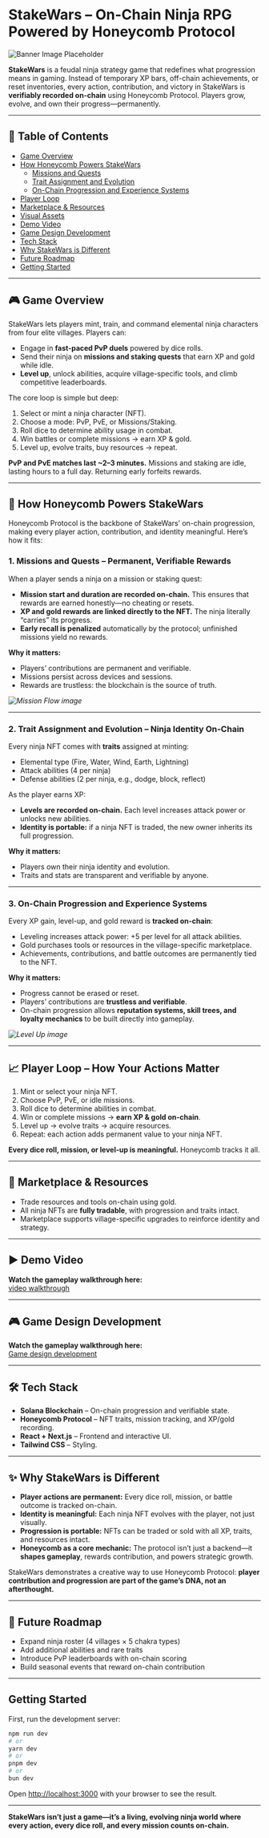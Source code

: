 # StakeWars – On-Chain Ninja RPG Powered by Honeycomb Protocol  

![Banner Image Placeholder](./public/banner.png)  

**StakeWars** is a feudal ninja strategy game that redefines what progression means in gaming. Instead of temporary XP bars, off-chain achievements, or reset inventories, every action, contribution, and victory in StakeWars is **verifiably recorded on-chain** using Honeycomb Protocol. Players grow, evolve, and own their progress—permanently.  

---

## 📌 Table of Contents

- [Game Overview](#-game-overview)  
- [How Honeycomb Powers StakeWars](#-how-honeycomb-powers-stakewars)  
  - [Missions and Quests](#1-missions-and-quests--permanent-verifiable-rewards)  
  - [Trait Assignment and Evolution](#2-trait-assignment-and-evolution--ninja-identity-on-chain)  
  - [On-Chain Progression and Experience Systems](#3-on-chain-progression-and-experience-systems)  
- [Player Loop](#-player-loop--how-your-actions-matter)  
- [Marketplace & Resources](#-marketplace--resources)  
- [Visual Assets](#-visual-assets)  
- [Demo Video](#️-demo-video)  
- [Game Design Development](#-game-design-development)  
- [Tech Stack](#-tech-stack)  
- [Why StakeWars is Different](#-why-stakewars-is-different)  
- [Future Roadmap](#-future-roadmap)  
- [Getting Started](#getting-started)  

---

## 🎮 Game Overview  

StakeWars lets players mint, train, and command elemental ninja characters from four elite villages. Players can:  

- Engage in **fast-paced PvP duels** powered by dice rolls.  
- Send their ninja on **missions and staking quests** that earn XP and gold while idle.  
- **Level up**, unlock abilities, acquire village-specific tools, and climb competitive leaderboards.  

The core loop is simple but deep:  

1. Select or mint a ninja character (NFT).  
2. Choose a mode: PvP, PvE, or Missions/Staking.  
3. Roll dice to determine ability usage in combat.  
4. Win battles or complete missions → earn XP & gold.  
5. Level up, evolve traits, buy resources → repeat.  

**PvP and PvE matches last ~2–3 minutes.** Missions and staking are idle, lasting hours to a full day. Returning early forfeits rewards.  

---

## 🔹 How Honeycomb Powers StakeWars  

Honeycomb Protocol is the backbone of StakeWars’ on-chain progression, making every player action, contribution, and identity meaningful. Here’s how it fits:  

### 1. **Missions and Quests – Permanent, Verifiable Rewards**  

When a player sends a ninja on a mission or staking quest:  

- **Mission start and duration are recorded on-chain.** This ensures that rewards are earned honestly—no cheating or resets.  
- **XP and gold rewards are linked directly to the NFT.** The ninja literally “carries” its progress.  
- **Early recall is penalized** automatically by the protocol; unfinished missions yield no rewards.  

**Why it matters:**  
- Players’ contributions are permanent and verifiable.  
- Missions persist across devices and sessions.  
- Rewards are trustless: the blockchain is the source of truth.  

*![Mission Flow image](./public/mission-flow.png)*  

---

### 2. **Trait Assignment and Evolution – Ninja Identity On-Chain**  

Every ninja NFT comes with **traits** assigned at minting:  

- Elemental type (Fire, Water, Wind, Earth, Lightning)  
- Attack abilities (4 per ninja)  
- Defense abilities (2 per ninja, e.g., dodge, block, reflect)  

As the player earns XP:  

- **Levels are recorded on-chain.** Each level increases attack power or unlocks new abilities.
- **Identity is portable:** if a ninja NFT is traded, the new owner inherits its full progression.  

**Why it matters:**  
- Players own their ninja identity and evolution.  
- Traits and stats are transparent and verifiable by anyone. 

---

### 3. **On-Chain Progression and Experience Systems**  

Every XP gain, level-up, and gold reward is **tracked on-chain**:  

- Leveling increases attack power: +5 per level for all attack abilities.  
- Gold purchases tools or resources in the village-specific marketplace.  
- Achievements, contributions, and battle outcomes are permanently tied to the NFT.  

**Why it matters:**  
- Progress cannot be erased or reset.  
- Players’ contributions are **trustless and verifiable**.  
- On-chain progression allows **reputation systems, skill trees, and loyalty mechanics** to be built directly into gameplay.  

*![Level Up image](./public/level-up.png)*  

---

## 📈 Player Loop – How Your Actions Matter  

1. Mint or select your ninja NFT.  
2. Choose PvP, PvE, or idle missions.  
3. Roll dice to determine abilities in combat.  
4. Win or complete missions → **earn XP & gold on-chain**.  
5. Level up → evolve traits → acquire resources.  
6. Repeat: each action adds permanent value to your ninja NFT.  

**Every dice roll, mission, or level-up is meaningful.** Honeycomb tracks it all.  

---

## 🏪 Marketplace & Resources  

- Trade resources and tools on-chain using gold.  
- All ninja NFTs are **fully tradable**, with progression and traits intact.  
- Marketplace supports village-specific upgrades to reinforce identity and strategy.  

---

## ▶️ Demo Video  

**Watch the gameplay walkthrough here:**  
[video walkthrough](https://www.youtube.com/)  

---

## 🎮 Game Design Development  

**Watch the gameplay walkthrough here:**  
[Game design development](https://docs.google.com/document/d/1vs_uJkjgt7fe2yu2yWIYwhJbeCHyxg6EuATC_Os5GV0/edit?usp=sharing)  

---

## 🛠️ Tech Stack  

- **Solana Blockchain** – On-chain progression and verifiable state.  
- **Honeycomb Protocol** – NFT traits, mission tracking, and XP/gold recording.  
- **React + Next.js** – Frontend and interactive UI.  
- **Tailwind CSS** – Styling.  

---

## ✨ Why StakeWars is Different  

- **Player actions are permanent:** Every dice roll, mission, or battle outcome is tracked on-chain.  
- **Identity is meaningful:** Each ninja NFT evolves with the player, not just visually.  
- **Progression is portable:** NFTs can be traded or sold with all XP, traits, and resources intact.  
- **Honeycomb as a core mechanic:** The protocol isn’t just a backend—it **shapes gameplay**, rewards contribution, and powers strategic growth.  

StakeWars demonstrates a creative way to use Honeycomb Protocol: **player contribution and progression are part of the game’s DNA, not an afterthought.**  

---

## 📝 Future Roadmap  

- Expand ninja roster (4 villages × 5 chakra types)  
- Add additional abilities and rare traits  
- Introduce PvP leaderboards with on-chain scoring  
- Build seasonal events that reward on-chain contribution  

---

## Getting Started

First, run the development server:

```bash
npm run dev
# or
yarn dev
# or
pnpm dev
# or
bun dev
```

Open [http://localhost:3000](http://localhost:3000) with your browser to see the result.

---

**StakeWars isn’t just a game—it’s a living, evolving ninja world where every action, every dice roll, and every mission counts on-chain.** 

